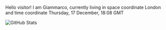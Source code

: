 Hello visitor! I am Giammarco, currently living in space coordinate London and time coordinate Thursday, 17 December, 18:08 GMT

![GitHub Stats](https://github-readme-stats.vercel.app/api?username=grcasanova)

